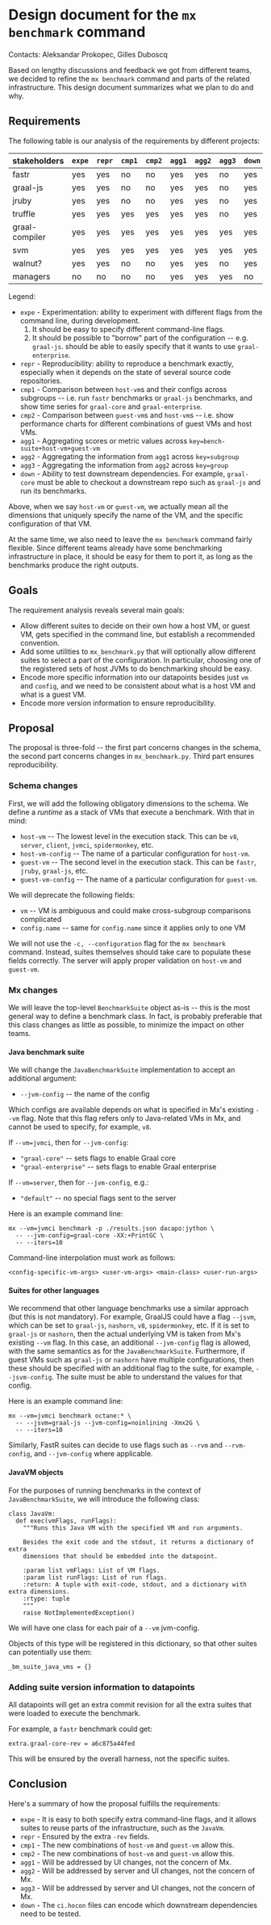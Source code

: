 
# Design document for the `mx benchmark` command

Contacts: Aleksandar Prokopec, Gilles Duboscq

Based on lengthy discussions and feedback we got from different teams, we decided to
refine the `mx benchmark` command and parts of the related infrastructure.
This design document summarizes what we plan to do and why.


## Requirements

The following table is our analysis of the requirements by different projects:

stakeholders   | `expe` | `repr` | `cmp1` | `cmp2` | `agg1` | `agg2` | `agg3` | `down` 
---------------|--------|--------|--------|--------|--------|--------|--------|--------
fastr          |   yes  |   yes  |   no   |   no   |   yes  |   yes  |   no   |   yes  
graal-js       |   yes  |   yes  |   no   |   no   |   yes  |   yes  |   no   |   yes  
jruby          |   yes  |   yes  |   no   |   no   |   yes  |   yes  |   no   |   yes  
truffle        |   yes  |   yes  |  yes   |   yes  |   yes  |   yes  |   no   |   yes  
graal-compiler |   yes  |   yes  |  yes   |   yes  |   yes  |   yes  |   yes  |   yes  
svm            |   yes  |   yes  |  yes   |   yes  |   yes  |   yes  |   yes  |   yes  
walnut?        |   yes  |   yes  |   no   |   no   |   yes  |   yes  |   no   |   yes  
managers       |   no   |   no   |   no   |   no   |   yes  |   yes  |   yes  |   no   

Legend:

- `expe` - Experimentation: ability to experiment with different flags from the command
           line, during development.
  1. It should be easy to specify different command-line flags.
  2. It should be possible to "borrow" part of the configuration -- e.g. `graal-js`.
     should be able to easily specify that it wants to use `graal-enterprise`.
- `repr` - Reproducibility: ability to reproduce a benchmark exactly, especially when it
           depends on the state of several source code repositories.
- `cmp1` - Comparison between `host-vm`s and their configs across subgroups -- i.e. run
           `fastr` benchmarks or `graal-js` benchmarks, and show time series for
           `graal-core` and `graal-enterprise`.
- `cmp2` - Comparison between `guest-vm`s and `host-vm`s -- i.e. show performance charts
           for different combinations of guest VMs and host VMs.
- `agg1` - Aggregating scores or metric values across `key=bench-suite+host-vm+guest-vm`
- `agg2` - Aggregating the information from `agg1` across `key=subgroup`
- `agg3` - Aggregating the information from `agg2` across `key=group`
- `down` - Ability to test downstream dependencies. For example, `graal-core` must be
           able to checkout a downstream repo such as `graal-js` and run its benchmarks.

Above, when we say `host-vm` or `guest-vm`, we actually mean all the dimensions that
uniquely specify the name of the VM, and the specific configuration of that VM.

At the same time, we also need to leave the `mx benchmark` command fairly flexible.
Since different teams already have some benchmarking infrastructure in place,
it should be easy for them to port it, as long as the benchmarks produce the right
outputs.


## Goals

The requirement analysis reveals several main goals:

- Allow different suites to decide on their own how a host VM, or guest VM, gets
  specified in the command line, but establish a recommended convention.
- Add some utilities to `mx_benchmark.py` that will optionally allow different suites
  to select a part of the configuration. In particular, choosing one of the registered
  sets of host JVMs to do benchmarking should be easy.
- Encode more specific information into our datapoints besides just `vm` and `config`,
  and we need to be consistent about what is a host VM and what is a guest VM.
- Encode more version information to ensure reproducibility.


## Proposal

The proposal is three-fold -- the first part concerns changes in the schema, the second
part concerns changes in `mx_benchmark.py`. Third part ensures reproducibility.


### Schema changes

First, we will add the following obligatory dimensions to the schema.
We define a *runtime* as a stack of VMs that execute a benchmark.
With that in mind:

- `host-vm` -- The lowest level in the execution stack. This can be `v8`, `server`,
               `client`, `jvmci`, `spidermonkey`, etc.
- `host-vm-config` -- The name of a particular configuration for `host-vm`.
- `guest-vm` -- The second level in the execution stack. This can be `fastr`, `jruby`,
                `graal-js`, etc.
- `guest-vm-config` -- The name of a particular configuration for `guest-vm`.

We will deprecate the following fields:

- `vm` -- VM is ambiguous and could make cross-subgroup comparisons complicated
- `config.name` -- same for `config.name` since it applies only to one VM

We will not use the `-c, --configuration` flag for the `mx benchmark` command.
Instead, suites themselves should take care to populate these fields correctly.
The server will apply proper validation on `host-vm` and `guest-vm`.


### Mx changes

We will leave the top-level `BenchmarkSuite` object as-is -- this is the most general
way to define a benchmark class. In fact, is probably preferable that this class changes
as little as possible, to minimize the impact on other teams.


#### Java benchmark suite

We will change the `JavaBenchmarkSuite` implementation to accept an additional argument:

- `--jvm-config` -- the name of the config

Which configs are available depends on what is specified in Mx's existing `--vm` flag.
Note that this flag refers only to Java-related VMs in Mx, and cannot be used to
specify, for example, `v8`.

If `--vm=jvmci`, then for `--jvm-config`:

- `"graal-core"` -- sets flags to enable Graal core
- `"graal-enterprise"` -- sets flags to enable Graal enterprise

If `--vm=server`, then for `--jvm-config`, e.g.:

- `"default"` -- no special flags sent to the server

Here is an example command line:

    mx --vm=jvmci benchmark -p ./results.json dacapo:jython \
      -- --jvm-config=graal-core -XX:+PrintGC \
      -- --iters=10

Command-line interpolation must work as follows:

    <config-specific-vm-args> <user-vm-args> <main-class> <user-run-args>


#### Suites for other languages

We recommend that other language benchmarks use a similar approach
(but this is not mandatory).
For example, GraalJS could have a flag `--jsvm`, which can be set to `graal-js`,
`nashorn`, `v8`, `spidermonkey`, etc.
If it is set to `graal-js` or `nashorn`, then the actual underlying VM is taken from
Mx's existing `--vm` flag.
In this case, an additional `--jvm-config` flag is allowed, with the same semantics as
for the `JavaBenchmarkSuite`.
Furthermore, if guest VMs such as `graal-js` or `nashorn` have multiple configurations,
then these should be specified with an additional flag to the suite, for example,
`--jsvm-config`.
The suite must be able to understand the values for that config.

Here is an example command line:

    mx --vm=jvmci benchmark octane:* \
      -- --jsvm=graal-js --jvm-config=noinlining -Xmx2G \
      -- --iters=10

Similarly, FastR suites can decide to use flags such as `--rvm` and `--rvm-config`,
and `--jvm-config` where applicable.


#### JavaVM objects

For the purposes of running benchmarks in the context of `JavaBenchmarkSuite`,
we will introduce the following class:

    class JavaVm:
      def exec(vmFlags, runFlags):
        """Runs this Java VM with the specified VM and run arguments.

        Besides the exit code and the stdout, it returns a dictionary of extra
        dimensions that should be embedded into the datapoint.

        :param list vmFlags: List of VM flags.
        :param list runFlags: List of run flags.
        :return: A tuple with exit-code, stdout, and a dictionary with extra dimensions.
        :rtype: tuple
        """
        raise NotImplementedException()

We will have one class for each pair of a `--vm` jvm-config.

Objects of this type will be registered in this dictionary, so that other suites can
potentially use them:

    _bm_suite_java_vms = {}


### Adding suite version information to datapoints

All datapoints will get an extra commit revision for all the extra suites that were
loaded to execute the benchmark.

For example, a `fastr` benchmark could get:

    extra.graal-core-rev = a6c875a44fed

This will be ensured by the overall harness, not the specific suites.


## Conclusion

Here's a summary of how the proposal fulfills the requirements:

- `expe` - It is easy to both specify extra command-line flags, and it allows suites to
           reuse parts of the infrastructure, such as the `JavaVm`.
- `repr` - Ensured by the extra `-rev` fields.
- `cmp1` - The new combinations of `host-vm` and `guest-vm` allow this.
- `cmp2` - The new combinations of `host-vm` and `guest-vm` allow this.
- `agg1` - Will be addressed by UI changes, not the concern of Mx.
- `agg2` - Will be addressed by server and UI changes, not the concern of Mx.
- `agg3` - Will be addressed by server and UI changes, not the concern of Mx.
- `down` - The `ci.hocon` files can encode which downstream dependencies need to be
           tested.
